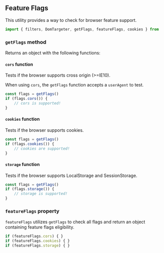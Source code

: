 ## Feature Flags
This utility provides a way to check for browser feature support.

```typescript
import { filters, DomTargeter, getFlags, featureFlags, cookies } from '@searchspring/snap-toolbox';
```

### `getFlags` method
Returns an object with the following functions:

#### `cors` function
Tests if the browser supports cross origin (>=IE10).

When using `cors`, the `getFlags` function accepts a `userAgent` to test.

```typescript
const flags = getFlags() 
if (flags.cors()) {
	// cors is supported!
}
```

#### `cookies` function
Tests if the browser supports cookies.

```typescript
const flags = getFlags() 
if (flags.cookies()) {
	// cookies are supported!
}
```

#### `storage` function
Tests if the browser supports LocalStorage and SessionStorage.

```typescript
const flags = getFlags() 
if (flags.storage()) {
	// storage is supported!
}
```

### `featureFlags` property
`featureFlags` utilizes `getFlags` to check all flags and return an object containing feature flags eligibility.

```typescript
if (featureFlags.cors) { }
if (featureFlags.cookies) { }
if (featureFlags.storage) { }
```